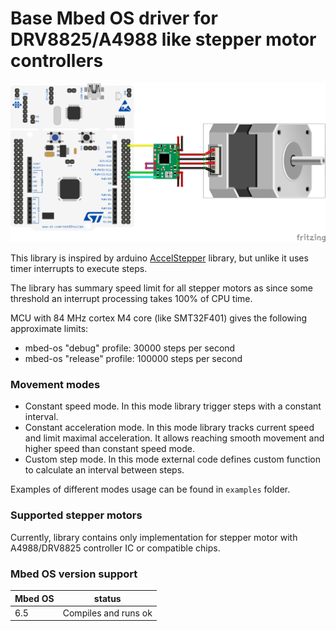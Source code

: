 # Base Mbed OS driver for DRV8825/A4988 like stepper motor controllers

![stepper motor](docs/stepper_motor.png)

This library is inspired by arduino [AccelStepper](https://www.airspayce.com/mikem/arduino/AccelStepper/index.html)
library, but unlike it uses timer interrupts to execute steps.

The library has summary speed limit for all stepper motors as since some threshold an interrupt processing takes 100% of
CPU time.

MCU with 84 MHz cortex M4 core (like SMT32F401) gives the following approximate limits:

- mbed-os "debug" profile: 30000 steps per second
- mbed-os "release" profile: 100000 steps per second

### Movement modes

- Constant speed mode. In this mode library trigger steps with a constant interval.
- Constant acceleration mode. In this mode library tracks current speed and limit maximal acceleration. It allows
  reaching smooth movement and higher speed than constant speed mode.
- Custom step mode. In this mode external code defines custom function to calculate an interval between steps.

Examples of different modes usage can be found in `examples` folder.

### Supported stepper motors

Currently, library contains only implementation for stepper motor with A4988/DRV8825 controller IC or compatible chips.

### Mbed OS version support

| Mbed OS | status |
|---|---|
| 6.5 | Compiles and runs ok |
